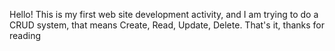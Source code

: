 Hello! This is my first web site development activity, and I am trying to do a CRUD system, that means Create, Read, Update, Delete. That's it, thanks for reading
